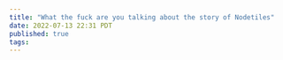 ```yaml
---
title: "What the fuck are you talking about the story of Nodetiles"
date: 2022-07-13 22:31 PDT
published: true
tags:
---
```




<blockquote markdown="1">



</blockquote>
